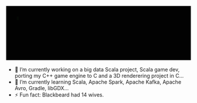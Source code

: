 <img src="https://github.com/claudemuller/terminal-typer/blob/master/assets/matrix.gif"/>

- 🔭  I’m currently working on a big data Scala project, Scala game dev, porting my C++ game engine to C and a 3D renderering project in C...
- 🌱  I’m currently learning Scala, Apache Spark, Apache Kafka, Apache Avro, Gradle, libGDX...
- ⚡  Fun fact: Blackbeard had 14 wives.
